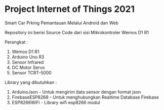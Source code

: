 # Project Internet of Things 2021
Smart Car Prking Pemantauan Melalui Android dan Web

Repository ini berisi Source Code dari sisi Mikrokontroler Wemos D1 R1

Perangkat :
1. Wemos D1 R1 
2. Arduino Uno R3
3. Sensor Infrared
4. DC Motor Servo
5. Sensor TCRT-5000

Library yang dibutuhkan :
1. ArduinoJson - Untuk mengirim data sensor dengan format json
2. FirebaseESP8266 - Untuk menghubungkan Realtime Database Firebase
3. ESP8266WiFi - Library wifi esp8266 modul



